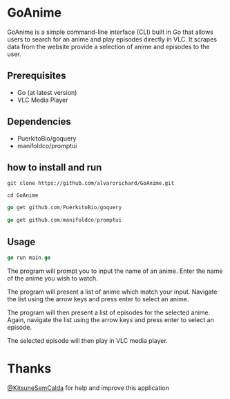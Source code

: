 
# GoAnime 
GoAnime is a simple command-line interface (CLI) built in Go that allows users to search for an anime and play episodes directly in VLC. It scrapes data from the website  provide a selection of anime and episodes to the user.

## Prerequisites

* Go (at latest version)
*  VLC Media Player

## Dependencies
* PuerkitoBio/goquery
* manifoldco/promptui

## how to install and run

```shell
git clone https://github.com/alvarorichard/GoAnime.git
```
```shell
cd GoAnime
```
```go
go get github.com/PuerkitoBio/goquery
```
```go
go get github.com/manifoldco/promptui
```
## Usage

```go
go run main.go
```

The program will prompt you to input the name of an anime. Enter the name of the anime you wish to watch.

 The program will present a list of anime which match your input. Navigate the list using the arrow keys and press enter to select an anime.

The program will then present a list of episodes for the selected anime. Again, navigate the list using the arrow keys and press enter to select an episode.

The selected episode will then play in VLC media player.

# Thanks 
[@KitsuneSemCalda](https://github.com/KitsuneSemCalda) for help and improve this application